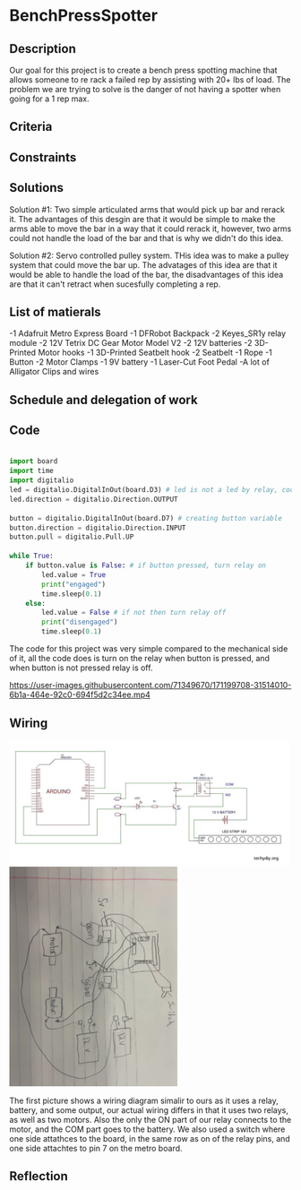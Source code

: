 # BenchPressSpotter

## Description

Our goal for this project is to create a bench press spotting machine that allows someone to re rack a failed rep by assisting with 20+ lbs of load. The problem we are trying to solve is the danger of not having a spotter when going for a 1 rep max.

## Criteria

## Constraints

## Solutions
Solution #1: Two simple articulated arms that would pick up bar and rerack it. The advantages of this desgin are that it would be simple to make the arms able to move the bar in a way that it could rerack it, however, two arms could not handle the load of the bar and that is why we didn't do this idea.

Solution #2: Servo controlled pulley system. THis idea was to make a pulley system that could move the bar up. The advatages of this idea are that it would be able to handle the load of the bar, the disadvantages of this idea are that it can't retract when sucesfully completing a rep.


## List of matierals

-1 Adafruit Metro Express Board
-1 DFRobot Backpack
-2 Keyes_SR1y relay module
-2 12V Tetrix DC Gear Motor Model V2
-2 12V batteries
-2 3D-Printed Motor hooks
-1 3D-Printed Seatbelt hook
-2 Seatbelt
-1 Rope
-1 Button
-2 Motor Clamps
-1 9V battery
-1 Laser-Cut Foot Pedal
-A lot of Alligator Clips and wires


## Schedule and delegation of work

## Code

```python

import board
import time
import digitalio
led = digitalio.DigitalInOut(board.D3) # led is not a led by relay, code mirrored led code so that is why that is what the variable is called
led.direction = digitalio.Direction.OUTPUT

button = digitalio.DigitalInOut(board.D7) # creating button variable
button.direction = digitalio.Direction.INPUT
button.pull = digitalio.Pull.UP

while True:
    if button.value is False: # if button pressed, turn relay on 
        led.value = True
        print("engaged")
        time.sleep(0.1)
    else:
        led.value = False # if not then turn relay off 
        print("disengaged")
        time.sleep(0.1)
```

The code for this project was very simple compared to the mechanical side of it, all the code does is turn on the relay when button is pressed, and when button is not pressed relay is off.



https://user-images.githubusercontent.com/71349670/171199708-31514010-6b1a-464e-92c0-694f5d2c34ee.mp4

## Wiring

<img src="Keyes-SR1y-with-Arduino-LED-STRIP.jpg" alt="The Wiring" width="500">

<img src="Wiring.PNG" alt="The Wiring" width="300">

The first picture shows a wiring diagram simalir to ours as it uses a relay, battery, and some output, our actual wiring differs in that it uses two relays, as well as two motors. Also the only the ON part of our relay connects to the motor, and the COM part goes to the battery. We also used a switch where one side attathces to the board, in the same row as on of the relay pins, and one side attachtes to pin 7 on the metro board.

## Reflection
